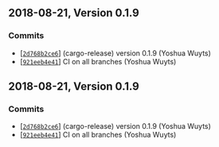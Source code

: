 ## 2018-08-21, Version 0.1.9
### Commits
- [[`2d768b2ce6`](https://github.com/yoshuawuyts/github-templates/commits/2d768b2ce6e4361eff21adfcdd270e72577fe0b6)] (cargo-release) version 0.1.9 (Yoshua Wuyts)
- [[`921eeb4e41`](https://github.com/yoshuawuyts/github-templates/commits/921eeb4e41daefca479a32a22e28ec7cfc10deb8)] CI on all branches (Yoshua Wuyts)

## 2018-08-21, Version 0.1.9
### Commits
- [[`2d768b2ce6`](https://github.com/yoshuawuyts/github-templates/commits/2d768b2ce6e4361eff21adfcdd270e72577fe0b6)] (cargo-release) version 0.1.9 (Yoshua Wuyts)
- [[`921eeb4e41`](https://github.com/yoshuawuyts/github-templates/commits/921eeb4e41daefca479a32a22e28ec7cfc10deb8)] CI on all branches (Yoshua Wuyts)

